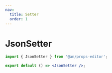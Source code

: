 ```yaml
---
nav:
  title: Setter
  order: 1
---
```


# JsonSetter

```jsx
import { JsonSetter } from '@an/props-editor';

export default () => <JsonSetter />;
```
